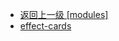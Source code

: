 - [返回上一级 [modules]](page/web前端/工具库/Swiper/swiper-8.4.7/swiper/modules/)
- [effect-cards](page/web前端/工具库/Swiper/swiper-8.4.7/swiper/modules/effect-cards/)
